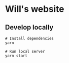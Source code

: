 # Will's website

## Develop locally

```shell
# Install dependencies
yarn

# Run local server
yarn start
```
